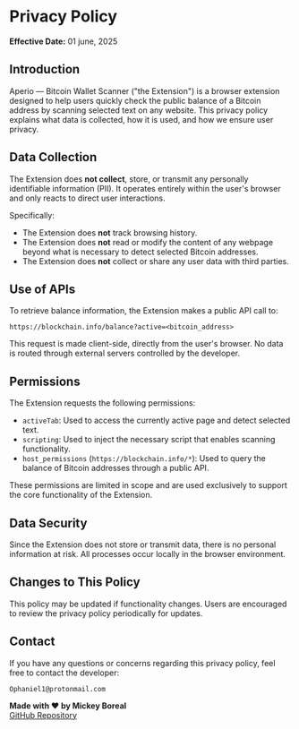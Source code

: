 # Privacy Policy

**Effective Date:** 01 june, 2025

## Introduction

Aperio — Bitcoin Wallet Scanner ("the Extension") is a browser extension designed to help users quickly check the public balance of a Bitcoin address by scanning selected text on any website. This privacy policy explains what data is collected, how it is used, and how we ensure user privacy.

## Data Collection

The Extension does **not collect**, store, or transmit any personally identifiable information (PII). It operates entirely within the user's browser and only reacts to direct user interactions.

Specifically:

- The Extension does **not** track browsing history.
- The Extension does **not** read or modify the content of any webpage beyond what is necessary to detect selected Bitcoin addresses.
- The Extension does **not** collect or share any user data with third parties.

## Use of APIs

To retrieve balance information, the Extension makes a public API call to:

`https://blockchain.info/balance?active=<bitcoin_address>`

This request is made client-side, directly from the user's browser. No data is routed through external servers controlled by the developer.

## Permissions

The Extension requests the following permissions:

- `activeTab`: Used to access the currently active page and detect selected text.
- `scripting`: Used to inject the necessary script that enables scanning functionality.
- `host_permissions` (`https://blockchain.info/*`): Used to query the balance of Bitcoin addresses through a public API.

These permissions are limited in scope and are used exclusively to support the core functionality of the Extension.

## Data Security

Since the Extension does not store or transmit data, there is no personal information at risk. All processes occur locally in the browser environment.

## Changes to This Policy

This policy may be updated if functionality changes. Users are encouraged to review the privacy policy periodically for updates.

## Contact

If you have any questions or concerns regarding this privacy policy, feel free to contact the developer:

`Ophaniel1@protonmail.com`

**Made with ❤️ by Mickey Boreal**  
[GitHub Repository](https://github.com/AperioScanner/Crypto-Scanner-Blockhain)
